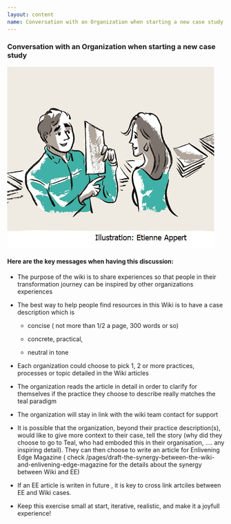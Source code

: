 ```yaml
---
layout: content
name: Conversation with an Organization when starting a new case study
---
```

### Conversation with an Organization when starting a new case study

![](/media/conversation.jpg)

#### Here are the key messages when having this discussion:

* The purpose of the wiki is to share experiences so that people in their transformation journey can be inspired by other organizations experiences
* The best way to help people find resources in this Wiki is to have a case description which is

  * concise ( not more than 1/2 a page, 300 words or so)

  * concrete, practical,

  * neutral in tone

* Each organization could choose to pick 1, 2 or more practices, processes or topic detailed in the Wiki articles

* The organization reads the article in detail in order to clarify for themselves if the practice they choose to describe really matches the teal paradigm

* The organization will stay in link with the wiki team contact for support

* It is possible that the organization, beyond their practice description(s), would like to give more context to their case, tell the story (why did they choose to go to Teal, who had emboded this in their organisation, .... any inspiring detail). They can then choose to write an article for Enlivening Edge Magazine ( check /pages/draft-the-synergy-between-the-wiki-and-enlivening-edge-magazine for the details about the synergy between Wiki and EE)

* If an EE article is writen in future , it is key to cross link artciles between EE and Wiki cases.

* Keep this exercise small at start, iterative, realistic, and make it a joyfull experience! 